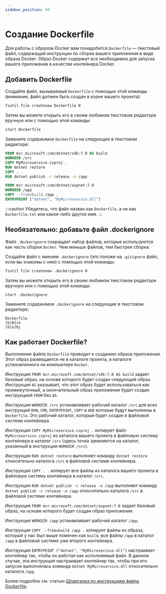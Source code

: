 ```yaml
---
sidebar_position: 50
---
```


Создание Dockerfile
===================

Для работы с образом Docker вам понадобится `Dockerfile` — текстовый файл, содержащий инструкции 
по сборке вашего приложения в виде образа Docker. Образ Docker содержит все необходимое 
для запуска вашего приложения в качестве контейнера Docker.

Добавить Dockerfile
-------------------

Создайте файл, вызываемый `Dockerfile` с помощью этой команды (внимание, файл должен быть 
создан в корне вашего проекта):

```bash
fsutil file createnew Dockerfile 0
```

Затем вы можете открыть его в своем любимом текстовом редакторе вручную или с помощью этой команды:


```bash
start Dockerfile
```

Замените содержимое `Dockerfile` на следующее в текстовом редакторе:


```dockerfile
FROM mcr.microsoft.com/dotnet/sdk:7.0 AS build
WORKDIR /src
COPY MyMicroservice.csproj .
RUN dotnet restore
COPY . .
RUN dotnet publish -c release -o /app

FROM mcr.microsoft.com/dotnet/aspnet:7.0
WORKDIR /app
COPY --from=build /app .
ENTRYPOINT ["dotnet", "MyMicroservice.dll"]
```

:::caution
Убедитесь, что файл назван как `Dockerfile`, а не как `Dockerfile.txt` или какое-либо другое имя.
:::

Необязательно: добавьте файл .dockerignore
-------------------------------------------

Файл `.dockerignore` сокращает набор файлов, которые используются как часть сборки `Docker`. 
Чем меньше файлов, тем быстрее сборка.

Создайте файл с именем `.dockerignore` (это похоже на `.gitignore` файл, если вы знакомы с ним) 
с помощью этой команды:

```bash
fsutil file createnew .dockerignore 0
```

Затем вы можете открыть его в своем любимом текстовом редакторе вручную или с помощью этой команды:

```
start .dockerignore
```

Замените содержимое `.dockerignore` на следующее в текстовом редакторе:

```
Dockerfile
[b|B]in
[O|o]bj
```

Как работает Dockerfile?
------------------------

Выполнение файла `Dockerfile` приводит к созданию образа приложения. Этот образ размещается не в каталоге проекта, 
в каталоге установленного на компьютере `Docker`.

Инструкция `FROM mcr.microsoft.com/dotnet/sdk:7.0 AS build` задает базовый образ, 
на основе которого будет создан следующий образ.
Инструкция `AS` указывает, что этот образ будет использоваться как промежуточный, а окончательный образ приложения
будет создан инструкцией `FROM` без `AS`.

Инструкция `WORKDIR /src` устанавливает рабочий каталог `/src` для всех инструкций 
`RUN`, `CMD`, `ENTRYPOINT`, `COPY` и `ADD` которые будут выполнены в `Dockerfile`.
Это рабочий каталог, который будет создан в файловой системе контейнера.

Инструкция `COPY MyMicroservice.csproj .` копирует файл `MyMicroservice.csproj` из каталога вашего проекта
в файловую систему контейнера в каталог `/src` (здесь точка заменяется на каталог, указанный 
в инструкции `WORKDIR /src`).

Инструкция `RUN dotnet restore` выполняет команду `dotnet restore` относительно каталога `/src` 
в файловой системе контейнера.

Инструкция `COPY . .` копирует все файлы из каталога вашего проекта в файловую систему контейнера в каталог `/src`.

Инструкция `RUN dotnet publish -c release -o /app` выполняет команду `dotnet publish -c release -o /app`
относительно каталога `/src` в файловой системе контейнера.

Инструкция `FROM mcr.microsoft.com/dotnet/aspnet:7.0` задает базовый образ,
на основе которого будет создан образ приложения.

Инструкция `WORKDIR /app` устанавливает рабочий каталог `/app`.

Инструкция `COPY --from=build /app .` копирует файлы из образа, который у нас был выше помечен как `build`, 
все файлы `/app` в каталог `/app` в файловой системе уже второго контейнера.

Инструкция `ENTRYPOINT ["dotnet", "MyMicroservice.dll"]` настраивает контейнер так, чтобы он работал 
как исполняемый файл. В данном случае, эта инструкция настраивает контейнер так, чтобы при его запуске
выполнялась команда `dotnet MyMicroservice.dll` относительно каталога `/app`.

Более подробно см. статью [Шпаргалка по инструкциям файла Dockerfile][dockerfile-summary].

[dockerfile-summary]: https://devops.org.ru/dockerfile-summary